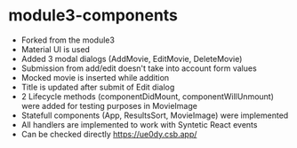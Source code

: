 # module3-components

- Forked from the module3
- Material UI is used
- Added 3 modal dialogs (AddMovie, EditMovie, DeleteMovie)
- Submission from add/edit doesn't take into account form values
- Mocked movie is inserted while addition
- Title is updated after submit of Edit dialog
- 2 Lifecycle methods (componentDidMount, componentWillUnmount) were added for testing purposes in MovieImage
- Statefull components (App, ResultsSort, MovieImage) were implemented
- All handlers are implemented to work with Syntetic React events
- Can be checked directly https://ue0dy.csb.app/
